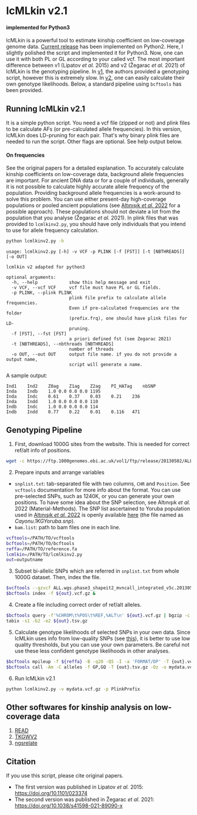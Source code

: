 lcMLkin v2.1 
================
#### implemented for Python3

lcMLkin is a powerful tool to estimate kinship coefficient on
low-coverage genome data. [Current release](https://github.com/kveeramah/lcMLkin_v2) has been implemented on
Python2. Here, I slightly polished the script and implemented it for
Python3. Now, one can use it with both PL or GL according to your called
vcf. The most important difference between v1 (Lipatov *et al.* 2015) and v2 (Žegarac *et al.* 2021) of lcMLkin is the genotyping pipeline. In [v1](https://github.com/COMBINE-lab/maximum-likelihood-relatedness-estimation), the authors provided a genotyping script, however this is extremely slow. In [v2](https://github.com/kveeramah/lcMLkin_v2), one can easily calculate their own genotype likelihoods. Below, a standard pipeline using `bcftools` has been provided.

## Running lcMLkin v2.1

It is a simple python script. You need a vcf file (zipped or not) and plink files to be calculate AFs (or pre-calculated allele frequencies). In this version, lcMLkin does LD-pruning for each pair. That's why binary plink files are needed to run the script. Other flags are optional. See help output below. 

#### On frequencies

See the original papers for a detailed explanation. To accurately calculate kinship coefficients on low-coverage data, background allele frequencies are important. For ancient DNA data or for a couple of individuals, generally it is not possible to calculate highly accurate allele frequency of the population. Providing background allele frequencies is a work-around to solve this problem. You can use either present-day high-coverage populations or pooled ancient populations (see [Altınışık *et al.* 2022](https://www.science.org/doi/10.1126/sciadv.abo3609) for a possible approach). These populations should not deviate a lot from the population that you analyse (Žegarac *et al.* 2021). In plink files that was provided to `lcmlkinv2.py`, you should have only individuals that you intend to use for allele frequency calculation.

```bash
python lcmlkinv2.py -h
```
```
usage: lcmlkinv2.py [-h] -v VCF -p PLINK [-f [FST]] [-t [NBTHREADS]] [-o OUT]

lcmlkin v2 adapted for python3

optional arguments:
  -h, --help            show this help message and exit
  -v VCF, --vcf VCF     vcf file must have PL or GL fields.
  -p PLINK, --plink PLINK
                        plink file prefix to calculate allele frequencies.
                        Even if pre-calculated frequencies are the folder
                        (prefix.frq), one should have plink files for LD-
                        pruning.
  -f [FST], --fst [FST]
                        a priori defined fst (see Zegarac 2021)
  -t [NBTHREADS], --nbthreads [NBTHREADS]
                        number of threads
  -o OUT, --out OUT     output file name. if you do not provide a output name,
                        script will generate a name.
```

A sample output:

```
Ind1	Ind2	Z0ag	Z1ag	Z2ag	PI_HATag	nbSNP
Inda	Indb	1.0	0.0	0.0	0.0	1195
Inda	Indc	0.61	0.37	0.03	0.21	236
Inda	Indd	1.0	0.0	0.0	0.0	110
Indb	Indc	1.0	0.0	0.0	0.0	114
Indb	Indd	0.77	0.22	0.01	0.116	471
```


## Genotyping Pipeline

1. First, download 1000G sites from the website. This is needed for correct ref/alt info of positions.

```bash
wget -c https://ftp.1000genomes.ebi.ac.uk/vol1/ftp/release/20130502/ALL.wgs.phase3_shapeit2_mvncall_integrated_v5c.20130502.sites.vcf.gz{,.tbi}
```
2. Prepare inputs and arrange variables 
  + `snplist.txt`: tab-separated file with two columns, `CHR` and `Position`. See `vcftools` documentation for more info about the format. You can use pre-selected SNPs, such as 1240K, or you can generate your own positions. To have some idea about the SNP selection, see Altınışık *et al.* 2022 (Material-Methods). The SNP list ascertained to Yoruba population used in [Altınışık *et al.* 2022](https://www.science.org/doi/10.1126/sciadv.abo3609) is openly available [here](https://zenodo.org/record/7305608) (the file named as *Cayonu.1KGYoruba.snp*). 
  + `bam.list`: path to bam files one in each line.

```bash
vcftools=/PATH/TO/vcftools
bcftools=/PATH/TO/bcftools
reffa=/PATH/TO/reference.fa
lcmlkin=/PATH/TO/lcmlkinv2.py
out=outputname
```
3. Subset bi-allelic SNPs which are referred in `snplist.txt` from whole 1000G dataset. Then, index the file.

```bash
$vcftools --gzvcf ALL.wgs.phase3_shapeit2_mvncall_integrated_v5c.20130502.sites.vcf.gz --positions snplist.txt --remove-indels --min-alleles 2 --max-alleles 2 --recode-INFO-all --recode --stdout | bgzip -c > ${out}.vcf.gz &
$bcftools index -f ${out}.vcf.gz &
```

4. Create a file including correct order of ref/alt alleles. 

```bash
$bcftools query -f'%CHROM\t%POS\t%REF,%ALT\n' ${out}.vcf.gz | bgzip -c > ${out}.tsv.gz &
tabix -s1 -b2 -e2 ${out}.tsv.gz
```

5. Calculate genotype likelihoods of selected SNPs in your own data. Since lcMLkin uses info from low-quality SNPs (see [this](https://github.com/COMBINE-lab/maximum-likelihood-relatedness-estimation/wiki/Best-Practices)), it is better to use low quality thresholds, but you can use your own parameters. Be careful not use these less confident genotype likelihoods in other analyses. 

```bash
$bcftools mpileup -f ${reffa} -B -q20 -Q5 -I -a 'FORMAT/DP' -T {out}.vcf.gz -b bam.list -Ou | \
$bcftools call -Am -C alleles -f GP,GQ -T {out}.tsv.gz -Oz -o mydata.vcf.gz &
```

6. Run lcMLkin v2.1

```bash
python lcmlkinv2.py -v mydata.vcf.gz -p PlinkPrefix 
```

## Other softwares for kinship analysis on low-coverage data

1. [READ](https://bitbucket.org/tguenther/read/src/master/)
2. [TKGWV2](https://github.com/danimfernandes/tkgwv2)
3. [ngsrelate](https://github.com/ANGSD/NgsRelate)


## Citation

If you use this script, please cite original papers. 
- The first version was published in Lipatov *et al.* 2015: https://doi.org/10.1101/023374
- The second version was published in Žegarac *et al.* 2021: https://doi.org/10.1038/s41598-021-89090-x

